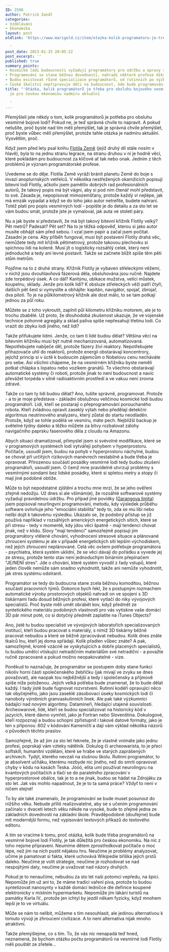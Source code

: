 ```yaml
---
ID: 2598
author: Patrick Zandl
categories:
- Vzdělávání
- Ekonomika
layout: post
oldlink: 'https://www.marigold.cz/item/otazka-kolik-programatoru-je-treba-pro-obsluhu-bojoveho-vesmirneho-krizniku-je-pro-ceskou-ekonomiku-nadmiru-aktualni

  '
post_date: 2013-01-15 20:05:22
post_excerpt: ''
published: true
summary_points:
- Kosmické lodi budoucnosti vyžadují programátory pro údržbu a opravy systémů.
- Programování se stane běžnou dovedností, nahradí některé profese díky 3D tisku.
- Budou existovat různé specializace programátorů, od rutinních po výzkumné.
- České školství nepřipravuje děti na budoucnost, kde bude programování klíčové.
title: "'Otázka, kolik programátorů je třeba pro obsluhu bojového vesmírného křižníku,"
  je pro českou ekonomiku nadmíru aktuální

  '
---
```


<p>Přemýšleli jste někdy o tom, kolik programátorů je potřeba pro obsluhu vesmírné bojové lodi? Pokud ne, je teď správná chvíle to napravit. A pokud netušíte, proč byste nad tím měli přemýšlet, tak je správná chvíle přemýšlet, proč byste vůbec měli přemýšlet, protože tahle otázka je nadmíru aktuální. Vysvětlím, proč.</p>



<p>Když jsem před lety psal knihu <a href="https://www.palmknihy.cz/web/kniha/flotila-zeme">Flotila Země</a> (jejíž druhý díl stále nosím v hlavě), byla to na jednu stranu legrace, na stranu druhou v ní je hodně věcí, které pokládám pro budoucnost za klíčové ať tak nebo onak. Jedním z těch problémů je význam programátorské profese.</p>

<p>Uvedeme se do děje. Flotila Země vyráží bránit planetu Země do boje s invazí anoplurnských vetřelců. V několika nestřežených okamžicích popisuji bitevní lodi Flotily, ačkoliv jsem pamětliv dobrých rad profesionálních autorů, že takový popis má být vágní, aby si pod ním čtenář mohl představit, to své. Zásada je, nepopisovat mimozemšťany, protože každý ví nejlépe, jak má emzák vypadat a když se do toho jako autor netrefíte, budete nahraní. Totéž platí pro popis vesmírných lodí - popište je do detailu a za sto let se vám budou smát, protože jste je vymaloval, jak auta ve století páry.</p>

<p>Nu a jak byste si představili, že má být takový bitevní křižník Flotily velký? Pět metrů? Padesát? Pět set? Na to je těžká odpověď, kterou si jako autor musíte obhájit sám před sebou. I vzal jsem papír a začal jsem počítat. Zásadní je cena. Aby příběh fungoval, musí být postavení Flotily drahá věc, nemůžete tedy mít křižník pětimetrový, protože takovou plechovku si spíchnou lidi na koleně. Musí jít o logisticky rozsáhlý celek, který není jednoduché a tedy ani levné postavit. Takže se začnete blížit spíše těm pěti stům metrům.</p>

<p>Pojďme na to z druhé strany. Křižník Flotily je vybaven střeleckými věžemi, v nichž jsou dvouhlavňová fázerová děla, obsluhována jsou ručně. Najdete zde torpédový úsek. A co dál? Kantýnu, ubikace mužstva, velící můstek, koupelnu, sklady. Jenže pro kolik lidí? K obsluze střeleckých věží patří čtyři, dalších pět šest si vymyslíte a obhájíte: kapitán, navigátor, spojař, zbrojař, dva piloti. To je na půlkilometrový křižník ale dost málo, to se tam potkají jednou za půl roku.</p>

<p>Můžete se z toho vykroutit, zaplnit půl kilometru křižníku motorem, ale je to trochu zbabělé. Už proto, že dlouhodobá zkušenost ukazuje, že ve vojenské technice pohonné agregáty a sklad paliva spíše nepřesahují třetinu lodi. Co vrazit do zbyku lodi jiného, než lidi?</p>

<p>Takže přifukujete lidmi. Jenže, co tam ti lidé budou dělat? Většina věcí na bitevním křižníku musí být nutně mechanizovaná, automatizovaná. Nepotřebujete nabíječe děl, protože fázery živí reaktory. Nepotřebujete přihazovače uhlí do reaktorů, protože energii obstarávají koncentrory, jejichž princip si v úctě k budoucím zájemcům o Nobelovu cenu necháváte pro sebe. Asi všichni chápeme, že na vesmírném křižníku byste neměli potkat chlápka s lopatou nebo vozíkem granátů. To všechno obstarávají automatické systémy či roboti, protože jinak to není budoucnost a navíc převážet torpéda v silně radioaktivním prostředí a ve vakuu není zrovna zdravé.</p>

<p>Takže co tam ty lidi budou dělat? Ano, tušíte správně, programovat. Protože - a to je moje představa - základní obslužnou veličinou kosmické lodi budou programátoři. Lidi, kteří se postarají o přeprogramování porouchaného robota. Kteří zvládnou opravit zaseklý výtah nebo předělají detekční algoritmus neutrinového analyzeru, který zůstal do startu neodladěn. Protože, když se tohle podělá ve vesmíru, máte pech. Nejbližší backup je světelné týdny daleko a těžko můžete za bitvy rozbalovat zálohy navigačního paprsku faserového děla z cloudu na Amazonu.</p>

<p>Abych situaci dramatizoval, přimyslel jsem si svévolné modifikace, které se v programových systémech lodi vytvářejí pohybem v hyperprostoru. Počítače, usoudil jsem, budou na pohyb v hyperprostoru náchylné, budou se chovat při určitých rizikových manévrech nestabilně a bude třeba je opravovat. Přirozenou součástí posádky vesmírné lodi tedy budou zkušení programátoři, usoudil jsem. O čemž mne pravidelně utvrzují problémy s vesmírnými sondami bez lidské posádky, které si spletou metry a stopy či mají jiné podobné obtíže.</p>

<p>Může to být nepodstatné zjištění a trochu mne mrzí, že se jeho ověření zřejmě nedožiju. Už dnes si ale všímám(e), že rozsáhlé softwarové systémy vyžadují pravidelnou údržbu. Pro případ jiné povídky (<a href="http://www.marigold.cz/item/garangova-limita">Garangova limita</a>) jsem popisoval neurlingvní programování, metodu, kdy výsledek průběhu software ovlivňuje jeho "emociální stabilita" tedy to, zda se mu líbí nebo nelíbí dojít k takovému výsledku. Ukázalo se, že podobný přístup se již používá například v rozsáhlých amerických energetických sítích, které se při stresu - tedy v momentě, kdy jdou věci špatně - mají tendenci chovat jinak, než v klidu. Slovy "mají tendenci" samozřejmě popisuji jim programátory vtělené chování, vyhodnocení stresové situace a plánované zhroucení systému je ale v případě energetických sítí lepším východiskem, než jejich zhroucení neplánované. Celá věc ovšem potřebuje programátora - psychiatra, která systém uklidní, že se věci dávají do pořádku a vyvede jej ze stresu, protože tento stav není jednoduchým binárním přepínačem "JE/NENÍ stres". Jde o chování, které systém vyvodil z řady vstupů, které jeden člověk nemůže sám snadno vyhodnotit, takže ani nemůže vyhodnotit, jak stres systému odstranit.</p>

<p>Programátor se tedy do budoucna stane zcela běžnou komoditou, běžnou součástí pracovních týmů. Dokonce bych řekl, že s postupným rozmachem automatické výroby prostorových objektů nahradí on ve spojení s 3D tiskárnami řadu dosud běžných profesí, které vytlačí do niky vývojových specialistů. Proč byste měli umět obrábět kov, když předmět ze syntetického materiálu podobných vlastností pro vás vytiskne vaše domácí 3D pár minut poté, co si dotyčný předmět zaplatíte na iTunes Objects?</p>

<p>Ano, jistě tu budou specialisti ve vývojových laboratořích specializovaných institucí, kteří budou pracovat s materiály, s nimiž 3D tiskárny běžně pracovat nebudou a které se běžně zpracovávat nebudou. Kolik dnes znáte tkalců lnu, kteří jej doma spřádají. Kolik přadlen vůbec znáte? A pak, samozřejmě, kromě vzácně se vyskytujících a dobře placených specialistů, tu budou umělci vtiskující netradičním materiálům své netradiční - a považte ručně zpracované a pokud možno neopakovatelné - vize.</p>

<p>Poněkud to naznačuje, že programátor se postupem doby stane funkcí nikoliv horní části společenského žebříčku (jak mívají ve zvyku se dnes považovat), ale naopak tou nejběžnější a tedy i společensky a příjmově spíše níže položenou. Jejich velká potřeba bude znamenat, že to bude dělat každý. I tady jistě bude fugnovat rozvrstvení. Rutinní kodéři opravující něco tak obyčejného, jako jsou zaseklé zásobovací úseky kosmických lodí či nanoboty výrobních granvaskulinních linek. Ale pak také výzkumníci bádající nad novými algoritmy. Datamineři, hledající utajené souvislosti. Archeowarové, lidé, kteří se budou specializovat na historický kód v jazycích, které dávno vymřeli, jako je Fortran nebo Slovenština. Dokulogové, kteří rozpoznají a budou schopni zpřístupnit i takové datové formáty, jako je ten s příponou .602 v kódování Kameničtí a dají vám výklad několika názorů o původech těchto praslov.</p>

<p>Samozřejmě, že až jim za sto let řeknete, že je vlastně vnímáte jako jednu profesi, poprskají vám vzteky nátělník. Dokulog či archeowarista, to je přeci softskill, humanitní vzdělání, které se hrabe ve starých zaprášených archivech. Tydýt, kterého nevzali na slušnou školu. Rutinní programátor, to je absolvent učňáku, kterému nezbyde nic jiného, než do smrti opravovat chyby v kódu na kasách Teska. Jóóó, elita umí používat neurolingvu na kvantových počítačích a tlačí se do paralelního zpracování v hyperprostorové obálce, tak je to a ne jinak, budou se hádat na Zdrojáku za sto let. Jak vás mohlo napadnout, že je to ta samá práce? Vždyť to není v ničem stejné!</p>

<p>To by ale také znamenalo, že programování se bude muset posunout do nižšího věku. Nebude příliš realizovatelné, aby se s učením programování začínalo v dvaceti letech věku někde na vysoké, bude to zřejmě jedna ze základních dovedností na základní škole. Pravděpodobně (doufejme) bude mít modernější formu, než vypisování textových příkazů do textového editoru.</p>

<p>A tím se vracíme k tomu, proč otázka, kolik bude třeba programátorů na vesmírné bojové lodi Flotily, je tak důležitá pro českou ekonomiku. Na nic z toho nejsme připraveni. Neumíme dětem zprostředkovat počítače o moc lépe, než jim na nich pustit nějakou hru. Neučíme je problémy analyzovat, učíme je pamatovat si fakta, které uchovává Wikipedie bříška jejich prstů daleko. Neučíme je volit strategie, neučíme je rozhodovat se nad nespojitými daty, neučíme je uvažovat nad názory druhých.</p>

<p>Pokud je to nenaučíme, nebudou za sto let naši potomci vepředu, na špici. Nepomůže jim už ani to, že máme tradici vaření piva, protože to budou syntetizovat nanosynty v každé domácí ledničce dle definice koupené elektronicky v místním hypermarketu. Nepomůže jim lákání turistů na památky Karla IV., protože jen ichtyl by jezdil někam fyzicky, když mnohem lepší je to ve virtuálu.</p>

<p>Může se nám to nelíbit, můžeme s tím nesouhlasit, ale jedinou alternativou k tomuto vývoji je zhroucení civilizace. A to není alternativa nijak mnoho atraktivní.</p>

<p>Takže přemýšlejme, co s tím. To, že vás nic nenapadá teď hned, neznamená, že bychom otázku počtu programátorů na vesmírné lodi Flotily měli pouštět ze zřetele...</p>